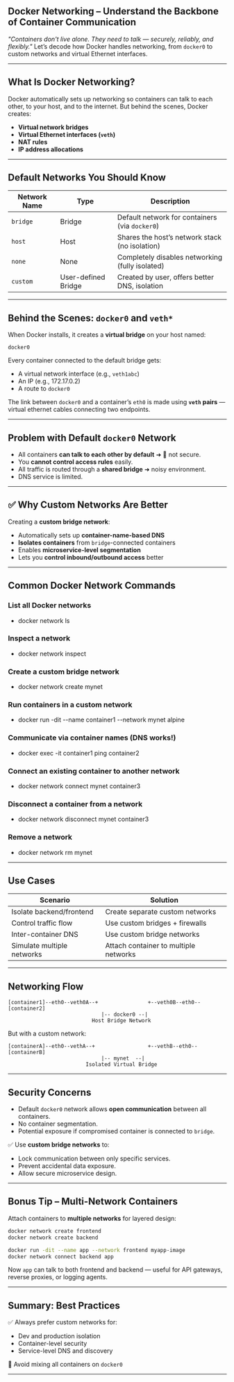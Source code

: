 ## Docker Networking – Understand the Backbone of Container Communication

*"Containers don't live alone. They need to talk — securely, reliably, and flexibly."*
Let’s decode how Docker handles networking, from `docker0` to custom networks and virtual Ethernet interfaces.

---

## What Is Docker Networking?

Docker automatically sets up networking so containers can talk to each other, to your host, and to the internet. But behind the scenes, Docker creates:

* **Virtual network bridges**
* **Virtual Ethernet interfaces (`veth`)**
* **NAT rules**
* **IP address allocations**

---

## Default Networks You Should Know

| Network Name | Type                | Description                                     |
| ------------ | ------------------- | ----------------------------------------------- |
| `bridge`     | Bridge              | Default network for containers (via `docker0`)  |
| `host`       | Host                | Shares the host’s network stack (no isolation)  |
| `none`       | None                | Completely disables networking (fully isolated) |
| `custom`     | User-defined Bridge | Created by user, offers better DNS, isolation   |

---

## Behind the Scenes: `docker0` and `veth*`

When Docker installs, it creates a **virtual bridge** on your host named:

```
docker0
```

Every container connected to the default bridge gets:

* A virtual network interface (e.g., `veth1abc`)
* An IP (e.g., 172.17.0.2)
* A route to `docker0`

The link between `docker0` and a container’s `eth0` is made using **`veth` pairs** — virtual ethernet cables connecting two endpoints.

---

## Problem with Default `docker0` Network

* All containers **can talk to each other by default** ➜ 🚫 not secure.
* You **cannot control access rules** easily.
* All traffic is routed through a **shared bridge** ➜ noisy environment.
* DNS service is limited.

---

## ✅ Why Custom Networks Are Better

Creating a **custom bridge network**:

* Automatically sets up **container-name-based DNS**
* **Isolates containers** from `bridge`-connected containers
* Enables **microservice-level segmentation**
* Lets you **control inbound/outbound access** better

---

## Common Docker Network Commands

### List all Docker networks
- docker network ls

### Inspect a network
- docker network inspect <network-name>

### Create a custom bridge network
- docker network create mynet

### Run containers in a custom network
- docker run -dit --name container1 --network mynet alpine

### Communicate via container names (DNS works!)
- docker exec -it container1 ping container2

### Connect an existing container to another network
- docker network connect mynet container3

### Disconnect a container from a network
- docker network disconnect mynet container3

### Remove a network
- docker network rm mynet


---

## Use Cases

| Scenario                   | Solution                              |
| -------------------------- | ------------------------------------- |
| Isolate backend/frontend   | Create separate custom networks       |
| Control traffic flow       | Use custom bridges + firewalls        |
| Inter-container DNS        | Use custom bridge networks            |
| Simulate multiple networks | Attach container to multiple networks |

---

## Networking Flow

```
[container1]--eth0--veth0A--+                +--veth0B--eth0--[container2]
                              |-- docker0 --|
                           Host Bridge Network
```

But with a custom network:

```
[containerA]--eth0--vethA--+                 +--vethB--eth0--[containerB]
                              |-- mynet  --|
                         Isolated Virtual Bridge
```

---

## Security Concerns

* Default `docker0` network allows **open communication** between all containers.
* No container segmentation.
* Potential exposure if compromised container is connected to `bridge`.

✅ Use **custom bridge networks** to:

* Lock communication between only specific services.
* Prevent accidental data exposure.
* Allow secure microservice design.

---

## Bonus Tip – Multi-Network Containers

Attach containers to **multiple networks** for layered design:

```bash
docker network create frontend
docker network create backend

docker run -dit --name app --network frontend myapp-image
docker network connect backend app
```

Now `app` can talk to both frontend and backend — useful for API gateways, reverse proxies, or logging agents.

---

## Summary: Best Practices

✅ Always prefer custom networks for:

* Dev and production isolation
* Container-level security
* Service-level DNS and discovery

🚫 Avoid mixing all containers on `docker0`

---

